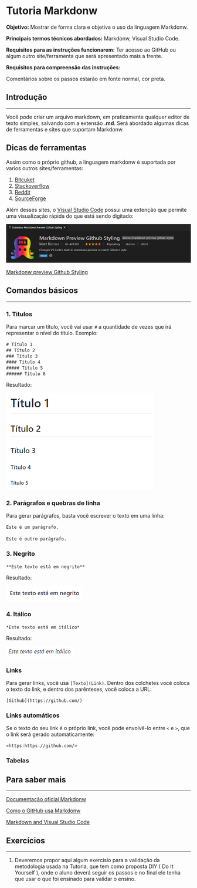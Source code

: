 # Tutoria Markdonw

<strong>Objetivo:</strong> Mostrar de forma clara e objetiva o uso da linguagem Markdonw.

<strong>Principais termos técnicos abordados:</strong> Markdonw, Visual Studio Code.

<strong>Requisitos para as instruções funcionarem:</strong> Ter acesso ao GitHub ou algum outro site/ferramenta que será apresentado mais a frente. 

<strong>Requisitos para compreensão das instruções:</strong> 

 Comentários sobre os passos estarão em fonte normal, cor preta.

## Introdução
---
Você pode criar um arquivo markdown, em praticamente qualquer editor de texto simples, salvando com a extensão <strong>.md</strong>. Será abordado algumas dicas de ferramentas e sites que suportam Markdonw.  

## Dicas de ferramentas
Assim como o próprio github, a linguagem markdonw é suportada por varios outros sites/ferramentas:
1. [Bitcuket](https://bitbucket.org/)
2. [Stackoverflow](https://stackoverflow.com/)
3. [Reddit](https://www.reddit.com/)
4. [SourceForge](https://sourceforge.net/)

Além desses sites, o [Visual Studio Code](https://code.visualstudio.com/) possui uma extenção que permite uma visualização rápida do que está sendo digitado:

![Markdonw preview Github Styling](https://github.com/Ewertonslv/Tutoria/blob/main/Markdonw/imagens/exten%C3%A7%C3%A3o_markdonw_para_vs_code.PNG)

[Markdonw preview Github Styling](https://marketplace.visualstudio.com/items?itemName=bierner.markdown-preview-github-styles)




## Comandos básicos 
---

### 1. Titulos
Para marcar um título, você vai usar ```#``` a quantidade de vezes que irá representar o nível do título. Exemplo:

```
# Título 1 
## Título 2 
### Título 3 
#### Título 4 
##### Título 5
###### Título 6
```
Resultado: 

![](https://github.com/Ewertonslv/Tutoria/blob/main/Markdonw/imagens/titulo_result.PNG)

### 2. Parágrafos e quebras de linha
Para gerar parágrafos, basta você escrever o texto em uma linha:
```
Este é um parágrafo.
  
Este é outro parágrafo.
```

### 3. Negrito
```
**Este texto está em negrito**
```

Resultado: 

![](https://github.com/Ewertonslv/Tutoria/blob/main/Markdonw/imagens/negrito_result.PNG)

### 4. Itálico
```
*Este texto está em itálico*
```

Resultado:

![](https://github.com/Ewertonslv/Tutoria/blob/main/Markdonw/imagens/result_italico.PNG)

### Links

Para gerar links, você usa ```[Texto](Link)```. Dentro dos colchetes você coloca o texto do link, e dentro dos parênteses, você coloca a URL:

```
[Github](https://github.com/)
```

### Links automáticos
Se o texto do seu link é o próprio link, você pode envolvê-lo entre ```<``` e ```>```, que o link será gerado automaticamente:

```
<https:https://github.com/>
```

### Tabelas 

## Para saber mais
--- 
[Documentação oficial Markdonw](https://daringfireball.net/projects/markdown/) 

[Como o GitHub usa Markdonw](https://docs.github.com/en/github/writing-on-github/getting-started-with-writing-and-formatting-on-github)

[Markdown and Visual Studio Code](https://code.visualstudio.com/docs/languages/markdown)
## Exercícios
---
1. Deveremos propor aqui algum exercisio para a validação da metodologia usada na Tutoria, que tem como proposta DIY ( Do It Yourself ), onde o aluno deverá seguir os passos e no final ele tenha que usar o que foi ensinado para validar o ensino.
